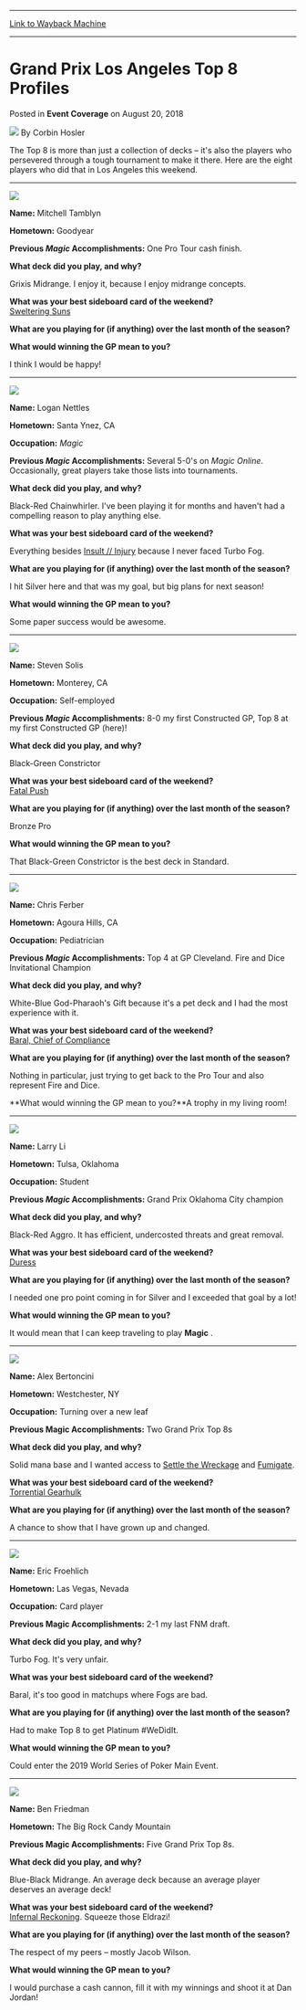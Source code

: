 
---
[Link to Wayback Machine](https://web.archive.org/web/20200527203236/https://magic.wizards.com/en/events/coverage/gpla18/top-8-profiles-2018-08-19)

[_metadata_:author]:- "Corbin Hosler"
[_metadata_:description]:- "The Top 8 is more than just a collection of decks – it's also the players who persevered through a tough tournament to make it there. Here are the eight players who did that in Los Angeles this weekend. Name: Mitchell Tamblyn Hometown: Goodyear Previous Magic Accomplishments: One Pro Tour cash finish."
[_metadata_:generator]:- "Drupal 7 (http://drupal.org)"
[_metadata_:node]:- "1332941"
[_metadata_:path_date]:- "2018-08-19"
[_metadata_:publish_date]:- "2018-08-20"
[_metadata_:source]:- "div-main-content"
[_metadata_:title]:- "Grand Prix Los Angeles Top 8 Profiles"
[_metadata_:wayback_capture_timestamp]:- "2020-05-27 20:32:36"
[_metadata_:wayback_raw_url]:- "https://web.archive.org/web/20200527203236id_/https://magic.wizards.com/en/events/coverage/gpla18/top-8-profiles-2018-08-19"
[_metadata_:wayback_url]:- "https://magic.wizards.com/en/events/coverage/gpla18/top-8-profiles-2018-08-19"
---


Grand Prix Los Angeles Top 8 Profiles
=====================================



 Posted in **Event Coverage**
 on August 20, 2018 






![](https://media.magic.wizards.com/styles/auth_small/public/images/person/hosler.jpg)
By Corbin Hosler











The Top 8 is more than just a collection of decks – it's also the players who persevered through a tough tournament to make it there. Here are the eight players who did that in Los Angeles this weekend.




---

![](https://media.wizards.com/2018/events/gpla18/t8_tamblyn.jpg)


**Name:** Mitchell Tamblyn


**Hometown:** Goodyear


**Previous *Magic* Accomplishments:** One Pro Tour cash finish.


**What deck did you play, and why?**  

Grixis Midrange. I enjoy it, because I enjoy midrange concepts.


**What was your best sideboard card of the weekend?**  
[Sweltering Suns](http://gatherer.wizards.com/Pages/Card/Details.aspx?name=Sweltering+Suns)


**What are you playing for (if anything) over the last month of the season?**


**What would winning the GP mean to you?**  

I think I would be happy!




---

![](https://media.wizards.com/2018/events/gpla18/t8_nettles.jpg)


**Name:** Logan Nettles


**Hometown:** Santa Ynez, CA


**Occupation:** *Magic*


**Previous *Magic* Accomplishments:** Several 5-0's on *Magic Online*. Occasionally, great players take those lists into tournaments.


**What deck did you play, and why?**  

Black-Red Chainwhirler. I've been playing it for months and haven't had a compelling reason to play anything else.


**What was your best sideboard card of the weekend?**  

Everything besides [Insult // Injury](http://gatherer.wizards.com/Pages/Card/Details.aspx?name=Insult+%2F%2F+Injury) because I never faced Turbo Fog.


**What are you playing for (if anything) over the last month of the season?**  

I hit Silver here and that was my goal, but big plans for next season!


**What would winning the GP mean to you?**  

Some paper success would be awesome.




---

![](https://media.wizards.com/2018/events/gpla18/t8_solis.jpg)


**Name:** Steven Solis


**Hometown:** Monterey, CA


**Occupation:** Self-employed


**Previous *Magic* Accomplishments:** 8-0 my first Constructed GP, Top 8 at my first Constructed GP (here)!


**What deck did you play, and why?**  

Black-Green Constrictor


**What was your best sideboard card of the weekend?**  
[Fatal Push](http://gatherer.wizards.com/Pages/Card/Details.aspx?name=Fatal+Push)


**What are you playing for (if anything) over the last month of the season?**  

Bronze Pro


**What would winning the GP mean to you?**  

That Black-Green Constrictor is the best deck in Standard.




---

![](https://media.wizards.com/2018/events/gpla18/t8_ferber.jpg)


**Name:** Chris Ferber


**Hometown:** Agoura Hills, CA


**Occupation:** Pediatrician


**Previous *Magic* Accomplishments:** Top 4 at GP Cleveland. Fire and Dice Invitational Champion


**What deck did you play, and why?**  

White-Blue God-Pharaoh's Gift because it's a pet deck and I had the most experience with it.


**What was your best sideboard card of the weekend?**  
[Baral, Chief of Compliance](http://gatherer.wizards.com/Pages/Card/Details.aspx?name=Baral%2C+Chief+of+Compliance)


**What are you playing for (if anything) over the last month of the season?**  

Nothing in particular, just trying to get back to the Pro Tour and also represent Fire and Dice.


**What would winning the GP mean to you?**A trophy in my living room!




---

![](https://media.wizards.com/2018/events/gpla18/t8_li.jpg)


**Name:** Larry Li


**Hometown:** Tulsa, Oklahoma


**Occupation:** Student


**Previous *Magic* Accomplishments:** Grand Prix Oklahoma City champion


**What deck did you play, and why?**  

Black-Red Aggro. It has efficient, undercosted threats and great removal.


**What was your best sideboard card of the weekend?**  
[Duress](http://gatherer.wizards.com/Pages/Card/Details.aspx?name=Duress)


**What are you playing for (if anything) over the last month of the season?**  

I needed one pro point coming in for Silver and I exceeded that goal by a lot!


**What would winning the GP mean to you?**  

It would mean that I can keep traveling to play **Magic** .




---

![](https://media.wizards.com/2018/events/gpla18/t8_bertoncini.jpg)


**Name:** Alex Bertoncini


**Hometown:** Westchester, NY


**Occupation:** Turning over a new leaf


**Previous **Magic**  Accomplishments:** Two Grand Prix Top 8s


**What deck did you play, and why?**  

Solid mana base and I wanted access to [Settle the Wreckage](http://gatherer.wizards.com/Pages/Card/Details.aspx?name=Settle+the+Wreckage) and [Fumigate](http://gatherer.wizards.com/Pages/Card/Details.aspx?name=Fumigate).


**What was your best sideboard card of the weekend?**  
[Torrential Gearhulk](http://gatherer.wizards.com/Pages/Card/Details.aspx?name=Torrential+Gearhulk)


**What are you playing for (if anything) over the last month of the season?**  

A chance to show that I have grown up and changed.




---

![](https://media.wizards.com/2018/events/gpla18/t8_froehlich.jpg)


**Name:** Eric Froehlich


**Hometown:** Las Vegas, Nevada


**Occupation:** Card player


**Previous **Magic**  Accomplishments:** 2-1 my last FNM draft.


**What deck did you play, and why?**  

Turbo Fog. It's very unfair.


**What was your best sideboard card of the weekend?**  

Baral, it's too good in matchups where Fogs are bad.


**What are you playing for (if anything) over the last month of the season?**  

Had to make Top 8 to get Platinum #WeDidIt.


**What would winning the GP mean to you?**  

Could enter the 2019 World Series of Poker Main Event.




---

![](https://media.wizards.com/2018/events/gpla18/t8_friedman.jpg)


**Name:** Ben Friedman


**Hometown:** The Big Rock Candy Mountain


**Previous **Magic**  Accomplishments:** Five Grand Prix Top 8s.


**What deck did you play, and why?**  

Blue-Black Midrange. An average deck because an average player deserves an average deck!


**What was your best sideboard card of the weekend?**  
[Infernal Reckoning](http://gatherer.wizards.com/Pages/Card/Details.aspx?name=Infernal+Reckoning). Squeeze those Eldrazi!


**What are you playing for (if anything) over the last month of the season?**  

The respect of my peers – mostly Jacob Wilson.


**What would winning the GP mean to you?**  

I would purchase a cash cannon, fill it with my winnings and shoot it at Dan Jordan!







